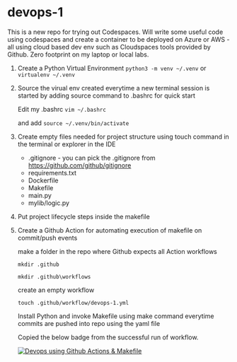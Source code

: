 # devops-1
This is a new repo for trying out Codespaces. 
Will write some useful code using codespaces and create a container to be deployed on Azure or AWS - all using cloud based dev env such as Cloudspaces tools provided by Github. Zero footprint on my laptop or local labs.

1. Create a Python Virtual Environment `python3 -m venv ~/.venv` or `virtualenv ~/.venv`
2. Source the virual env created everytime a new terminal session is started by adding source command to .bashrc for quick start
    
    Edit my .bashrc `vim ~/.bashrc`
    
    and add `source ~/.venv/bin/activate`
3. Create empty files needed for project structure using touch command in the terminal or explorer in the IDE
    * .gitignore - you can pick the .gitignore from https://github.com/github/gitignore
    * requirements.txt
    * Dockerfile
    * Makefile
    * main.py
    * mylib/logic.py
    
4. Put project lifecycle steps inside the makefile
5. Create a Github Action for automating execution of makefile on commit/push events
    
    make a folder in the repo where Github expects all Action workflows
    
    `mkdir .github`
    
    `mkdir .github\workflows`
    
    create an empty workflow
    
    `touch .github/workflow/devops-1.yml`
    
    Install Python and invoke Makefile using make command everytime commits are pushed into repo using the yaml file
    
    Copied the below badge from the successful run of workflow.
    
    [![Devops using Github Actions & Makefile](https://github.com/radlakha/devops-1/actions/workflows/devop-1.yml/badge.svg)](https://github.com/radlakha/devops-1/actions/workflows/devop-1.yml)


